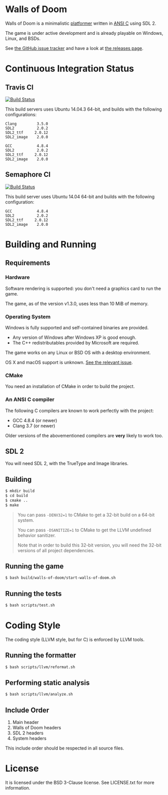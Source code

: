 # Walls of Doom

Walls of Doom is a minimalistic [platformer](https://en.wikipedia.org/wiki/Platform_game) written in [ANSI C](https://en.wikipedia.org/wiki/ANSI_C) using SDL 2.

The game is under active development and is already playable on Windows, Linux,
and BSDs.

See [the GitHub issue tracker](https://github.com/walls-of-doom/walls-of-doom/issues)
and have a look at [the releases page](https://github.com/walls-of-doom/walls-of-doom/releases).

# Continuous Integration Status

## Travis CI

[![Build Status](https://travis-ci.org/walls-of-doom/walls-of-doom.svg?branch=master)](https://travis-ci.org/walls-of-doom/walls-of-doom)

This build servers uses Ubuntu 14.04.3 64-bit, and builds with the following
configurations:

```
Clang         3.5.0
SDL2          2.0.2
SDL2_ttf     2.0.12
SDL2_image    2.0.0
```

```
GCC           4.8.4
SDL2          2.0.2
SDL2_ttf     2.0.12
SDL2_image    2.0.0
```

## Semaphore CI

[![Build Status](https://semaphoreci.com/api/v1/walls-of-doom/walls-of-doom/branches/master/shields_badge.svg)](https://semaphoreci.com/walls-of-doom/walls-of-doom)

This build server uses Ubuntu 14.04 64-bit and builds with the following
configuration:


```
GCC           4.8.4
SDL2          2.0.2
SDL2_ttf     2.0.12
SDL2_image    2.0.0
```

# Building and Running

## Requirements

### Hardware

Software rendering is supported: you don't need a graphics card to run the game.

The game, as of the version v1.3.0, uses less than 10 MiB of memory.

### Operating System

Windows is fully supported and self-contained binaries are provided.

+ Any version of Windows after Windows XP is good enough.
+ The C++ redistributables provided by Microsoft are required.

The game works on any Linux or BSD OS with a desktop environment.

OS X and macOS support is unknown. [See the relevant issue](https://github.com/walls-of-doom/walls-of-doom/issues/39).

### CMake

You need an installation of CMake in order to build the project.

### An ANSI C compiler

The following C compilers are known to work perfectly with the project:

+ GCC 4.8.4 (or newer)
+ Clang 3.7 (or newer)

Older versions of the abovementioned compilers are **very** likely to work too.

## SDL 2

You will need SDL 2, with the TrueType and Image libraries.

## Building

```bash
$ mkdir build
$ cd build
$ cmake ..
$ make
```

> You can pass `-DENV32=1` to CMake to get a 32-bit build on a 64-bit system.
>
> You can pass `-DSANITIZE=1` to CMake to get the LLVM undefined behavior sanitizer.
>
> Note that in order to build this 32-bit version, you will need the 32-bit
> versions of all project dependencies.

## Running the game

```bash
$ bash build/walls-of-doom/start-walls-of-doom.sh
```

## Running the tests

```bash
$ bash scripts/test.sh
```

# Coding Style

The coding style (LLVM style, but for C) is enforced by LLVM tools.

## Running the formatter

```bash
$ bash scripts/llvm/reformat.sh
```

## Performing static analysis

```bash
$ bash scripts/llvm/analyze.sh
```

## Include Order

1. Main header
2. Walls of Doom headers
3. SDL 2 headers
4. System headers

This include order should be respected in all source files.

# License

It is licensed under the BSD 3-Clause license. See LICENSE.txt for more
information.
